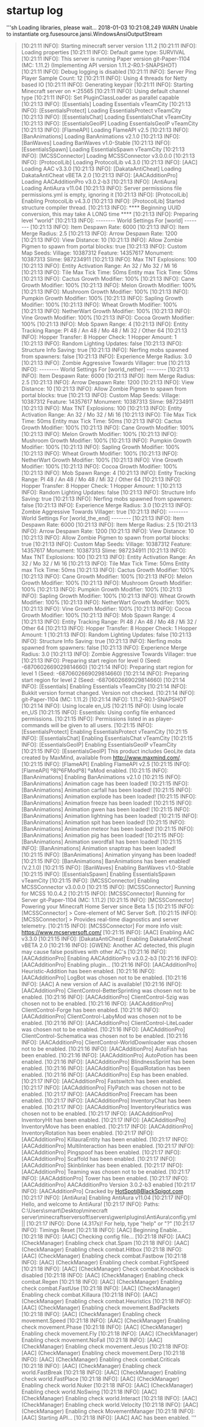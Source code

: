 # startup log

'''sh
Loading libraries, please wait...
2018-01-03 10:21:08,249 WARN Unable to instantiate org.fusesource.jansi.WindowsAnsiOutputStream
> [10:21:11 INFO]: Starting minecraft server version 1.11.2
[10:21:11 INFO]: Loading properties
[10:21:11 INFO]: Default game type: SURVIVAL
[10:21:11 INFO]: This server is running Paper version git-Paper-1104 (MC: 1.11.2) (Implementing API version 1.11.2-R0.1-SNAPSHOT)
[10:21:11 INFO]: Debug logging is disabled
[10:21:11 INFO]: Server Ping Player Sample Count: 12
[10:21:11 INFO]: Using 4 threads for Netty based IO
[10:21:11 INFO]: Generating keypair
[10:21:11 INFO]: Starting Minecraft server on *:25565
[10:21:11 INFO]: Using default channel type
[10:21:11 INFO]: Set PluginClassLoader as parallel capable
[10:21:13 INFO]: [Essentials] Loading Essentials vTeamCity
[10:21:13 INFO]: [EssentialsProtect] Loading EssentialsProtect vTeamCity
[10:21:13 INFO]: [EssentialsChat] Loading EssentialsChat vTeamCity
[10:21:13 INFO]: [EssentialsGeoIP] Loading EssentialsGeoIP vTeamCity
[10:21:13 INFO]: [FlameAPI] Loading FlameAPI v2.5
[10:21:13 INFO]: [BanAnimations] Loading BanAnimations v2.1.0
[10:21:13 INFO]: [BanWaves] Loading BanWaves v1.0-Stable
[10:21:13 INFO]: [EssentialsSpawn] Loading EssentialsSpawn vTeamCity
[10:21:13 INFO]: [MCSSConnector] Loading MCSSConnector v3.0.0.0
[10:21:13 INFO]: [ProtocolLib] Loading ProtocolLib v4.3.0
[10:21:13 INFO]: [AAC] Loading AAC v3.3.0
[10:21:13 INFO]: [DakataAntiCheat] Loading DakataAntiCheat vBETA 2.0
[10:21:13 INFO]: [AACAdditionPro] Loading AACAdditionPro v3.0.2-b3
[10:21:13 INFO]: [AntiAura] Loading AntiAura v11.04
[10:21:13 INFO]: Server permissions file permissions.yml is empty, ignoring it
[10:21:13 INFO]: [ProtocolLib] Enabling ProtocolLib v4.3.0
[10:21:13 INFO]: [ProtocolLib] Started structure compiler thread.
[10:21:13 INFO]: **** Beginning UUID conversion, this may take A LONG time ****
[10:21:13 INFO]: Preparing level "world"
[10:21:13 INFO]: -------- World Settings For [world] --------
[10:21:13 INFO]: Item Despawn Rate: 6000
[10:21:13 INFO]: Item Merge Radius: 2.5
[10:21:13 INFO]: Arrow Despawn Rate: 1200
[10:21:13 INFO]: View Distance: 10
[10:21:13 INFO]: Allow Zombie Pigmen to spawn from portal blocks: true
[10:21:13 INFO]: Custom Map Seeds:  Village: 10387312 Feature: 14357617 Monument: 10387313 Slime: 987234911
[10:21:13 INFO]: Max TNT Explosions: 100
[10:21:13 INFO]: Entity Activation Range: An 32 / Mo 32 / Mi 16
[10:21:13 INFO]: Tile Max Tick Time: 50ms Entity max Tick Time: 50ms
[10:21:13 INFO]: Cactus Growth Modifier: 100%
[10:21:13 INFO]: Cane Growth Modifier: 100%
[10:21:13 INFO]: Melon Growth Modifier: 100%
[10:21:13 INFO]: Mushroom Growth Modifier: 100%
[10:21:13 INFO]: Pumpkin Growth Modifier: 100%
[10:21:13 INFO]: Sapling Growth Modifier: 100%
[10:21:13 INFO]: Wheat Growth Modifier: 100%
[10:21:13 INFO]: NetherWart Growth Modifier: 100%
[10:21:13 INFO]: Vine Growth Modifier: 100%
[10:21:13 INFO]: Cocoa Growth Modifier: 100%
[10:21:13 INFO]: Mob Spawn Range: 4
[10:21:13 INFO]: Entity Tracking Range: Pl 48 / An 48 / Mo 48 / Mi 32 / Other 64
[10:21:13 INFO]: Hopper Transfer: 8 Hopper Check: 1 Hopper Amount: 1
[10:21:13 INFO]: Random Lighting Updates: false
[10:21:13 INFO]: Structure Info Saving: true
[10:21:13 INFO]: Nerfing mobs spawned from spawners: false
[10:21:13 INFO]: Experience Merge Radius: 3.0
[10:21:13 INFO]: Zombie Aggressive Towards Villager: true
[10:21:13 INFO]: -------- World Settings For [world_nether] --------
[10:21:13 INFO]: Item Despawn Rate: 6000
[10:21:13 INFO]: Item Merge Radius: 2.5
[10:21:13 INFO]: Arrow Despawn Rate: 1200
[10:21:13 INFO]: View Distance: 10
[10:21:13 INFO]: Allow Zombie Pigmen to spawn from portal blocks: true
[10:21:13 INFO]: Custom Map Seeds:  Village: 10387312 Feature: 14357617 Monument: 10387313 Slime: 987234911
[10:21:13 INFO]: Max TNT Explosions: 100
[10:21:13 INFO]: Entity Activation Range: An 32 / Mo 32 / Mi 16
[10:21:13 INFO]: Tile Max Tick Time: 50ms Entity max Tick Time: 50ms
[10:21:13 INFO]: Cactus Growth Modifier: 100%
[10:21:13 INFO]: Cane Growth Modifier: 100%
[10:21:13 INFO]: Melon Growth Modifier: 100%
[10:21:13 INFO]: Mushroom Growth Modifier: 100%
[10:21:13 INFO]: Pumpkin Growth Modifier: 100%
[10:21:13 INFO]: Sapling Growth Modifier: 100%
[10:21:13 INFO]: Wheat Growth Modifier: 100%
[10:21:13 INFO]: NetherWart Growth Modifier: 100%
[10:21:13 INFO]: Vine Growth Modifier: 100%
[10:21:13 INFO]: Cocoa Growth Modifier: 100%
[10:21:13 INFO]: Mob Spawn Range: 4
[10:21:13 INFO]: Entity Tracking Range: Pl 48 / An 48 / Mo 48 / Mi 32 / Other 64
[10:21:13 INFO]: Hopper Transfer: 8 Hopper Check: 1 Hopper Amount: 1
[10:21:13 INFO]: Random Lighting Updates: false
[10:21:13 INFO]: Structure Info Saving: true
[10:21:13 INFO]: Nerfing mobs spawned from spawners: false
[10:21:13 INFO]: Experience Merge Radius: 3.0
[10:21:13 INFO]: Zombie Aggressive Towards Villager: true
[10:21:13 INFO]: -------- World Settings For [world_the_end] --------
[10:21:13 INFO]: Item Despawn Rate: 6000
[10:21:13 INFO]: Item Merge Radius: 2.5
[10:21:13 INFO]: Arrow Despawn Rate: 1200
[10:21:13 INFO]: View Distance: 10
[10:21:13 INFO]: Allow Zombie Pigmen to spawn from portal blocks: true
[10:21:13 INFO]: Custom Map Seeds:  Village: 10387312 Feature: 14357617 Monument: 10387313 Slime: 987234911
[10:21:13 INFO]: Max TNT Explosions: 100
[10:21:13 INFO]: Entity Activation Range: An 32 / Mo 32 / Mi 16
[10:21:13 INFO]: Tile Max Tick Time: 50ms Entity max Tick Time: 50ms
[10:21:13 INFO]: Cactus Growth Modifier: 100%
[10:21:13 INFO]: Cane Growth Modifier: 100%
[10:21:13 INFO]: Melon Growth Modifier: 100%
[10:21:13 INFO]: Mushroom Growth Modifier: 100%
[10:21:13 INFO]: Pumpkin Growth Modifier: 100%
[10:21:13 INFO]: Sapling Growth Modifier: 100%
[10:21:13 INFO]: Wheat Growth Modifier: 100%
[10:21:13 INFO]: NetherWart Growth Modifier: 100%
[10:21:13 INFO]: Vine Growth Modifier: 100%
[10:21:13 INFO]: Cocoa Growth Modifier: 100%
[10:21:13 INFO]: Mob Spawn Range: 4
[10:21:13 INFO]: Entity Tracking Range: Pl 48 / An 48 / Mo 48 / Mi 32 / Other 64
[10:21:13 INFO]: Hopper Transfer: 8 Hopper Check: 1 Hopper Amount: 1
[10:21:13 INFO]: Random Lighting Updates: false
[10:21:13 INFO]: Structure Info Saving: true
[10:21:13 INFO]: Nerfing mobs spawned from spawners: false
[10:21:13 INFO]: Experience Merge Radius: 3.0
[10:21:13 INFO]: Zombie Aggressive Towards Villager: true
[10:21:13 INFO]: Preparing start region for level 0 (Seed: -6870602669029814660)
[10:21:14 INFO]: Preparing start region for level 1 (Seed: -6870602669029814660)
[10:21:14 INFO]: Preparing start region for level 2 (Seed: -6870602669029814660)
[10:21:14 INFO]: [Essentials] Enabling Essentials vTeamCity
[10:21:14 INFO]: Bukkit version format changed. Version not checked.
[10:21:14 INFO]: git-Paper-1104 (MC: 1.11.2)
[10:21:14 INFO]: 1.11.2-R0.1-SNAPSHOT
[10:21:14 INFO]: Using locale en_US
[10:21:15 INFO]: Using locale en_US
[10:21:15 INFO]: Essentials: Using config file enhanced permissions.
[10:21:15 INFO]: Permissions listed in as player-commands will be given to all users.
[10:21:15 INFO]: [EssentialsProtect] Enabling EssentialsProtect vTeamCity
[10:21:15 INFO]: [EssentialsChat] Enabling EssentialsChat vTeamCity
[10:21:15 INFO]: [EssentialsGeoIP] Enabling EssentialsGeoIP vTeamCity
[10:21:15 INFO]: [EssentialsGeoIP] This product includes GeoLite data created by MaxMind, available from http://www.maxmind.com/.
[10:21:15 INFO]: [FlameAPI] Enabling FlameAPI v2.5
[10:21:15 INFO]: [FlameAPI] º8[º6FModº8] ºaMod enabled.
[10:21:15 INFO]: [BanAnimations] Enabling BanAnimations v2.1.0
[10:21:15 INFO]: [BanAnimations] Animation cage has been loaded!
[10:21:15 INFO]: [BanAnimations] Animation carfall has been loaded!
[10:21:15 INFO]: [BanAnimations] Animation explode has been loaded!
[10:21:15 INFO]: [BanAnimations] Animation freeze has been loaded!
[10:21:15 INFO]: [BanAnimations] Animation gwen has been loaded!
[10:21:15 INFO]: [BanAnimations] Animation lightning has been loaded!
[10:21:15 INFO]: [BanAnimations] Animation spit has been loaded!
[10:21:15 INFO]: [BanAnimations] Animation meteor has been loaded!
[10:21:15 INFO]: [BanAnimations] Animation pig has been loaded!
[10:21:15 INFO]: [BanAnimations] Animation swordfall has been loaded!
[10:21:15 INFO]: [BanAnimations] Animation snaptrap has been loaded!
[10:21:15 INFO]: [BanAnimations] Animation yinyang has been loaded!
[10:21:15 INFO]: [BanAnimations] BanAnimations has been enabled! (V.2.1.0)
[10:21:15 INFO]: [BanWaves] Enabling BanWaves v1.0-Stable
[10:21:15 INFO]: [EssentialsSpawn] Enabling EssentialsSpawn vTeamCity
[10:21:15 INFO]: [MCSSConnector] Enabling MCSSConnector v3.0.0.0
[10:21:15 INFO]: [MCSSConnector] Running for MCSS 10.0.4.2
[10:21:15 INFO]: [MCSSConnector] Running for Server git-Paper-1104 (MC: 1.11.2)
[10:21:15 INFO]: [MCSSConnector] Powering your Minecraft Home Server since Beta 1.5
[10:21:15 INFO]: [MCSSConnector] > Core-element of MC Server Soft. 
[10:21:15 INFO]: [MCSSConnector] > Provides real-time diagnostics and server telemetry.
[10:21:15 INFO]: [MCSSConnector] For more info visit: https://www.mcserversoft.com/
[10:21:15 INFO]: [AAC] Enabling AAC v3.3.0
[10:21:15 INFO]: [DakataAntiCheat] Enabling DakataAntiCheat vBETA 2.0
[10:21:16 INFO]: [GWEN]: Another AC detected, this plugin may cause false positives with other AC's
[10:21:16 INFO]: [AACAdditionPro] Enabling AACAdditionPro v3.0.2-b3
[10:21:16 INFO]: [AACAdditionPro] Enabling plugin...
[10:21:16 INFO]: [AACAdditionPro] Heuristic-Addition has been enabled.
[10:21:16 INFO]: [AACAdditionPro] LogBot was chosen not to be enabled.
[10:21:16 INFO]: [AAC] A new version of AAC is available!
[10:21:16 INFO]: [AACAdditionPro] ClientControl-BetterSprinting was chosen not to be enabled.
[10:21:16 INFO]: [AACAdditionPro] ClientControl-5zig was chosen not to be enabled.
[10:21:16 INFO]: [AACAdditionPro] ClientControl-Forge has been enabled.
[10:21:16 INFO]: [AACAdditionPro] ClientControl-LabyMod was chosen not to be enabled.
[10:21:16 INFO]: [AACAdditionPro] ClientControl-LiteLoader was chosen not to be enabled.
[10:21:16 INFO]: [AACAdditionPro] ClientControl-Schematica was chosen not to be enabled.
[10:21:16 INFO]: [AACAdditionPro] ClientControl-WorldDownloader was chosen not to be enabled.
[10:21:16 INFO]: [AACAdditionPro] AutoFish has been enabled.
[10:21:16 INFO]: [AACAdditionPro] AutoPotion has been enabled.
[10:21:16 INFO]: [AACAdditionPro] BlindnessSprint has been enabled.
[10:21:16 INFO]: [AACAdditionPro] EqualRotation has been enabled.
[10:21:16 INFO]: [AACAdditionPro] Esp has been enabled.
[10:21:17 INFO]: [AACAdditionPro] Fastswitch has been enabled.
[10:21:17 INFO]: [AACAdditionPro] FlyPatch was chosen not to be enabled.
[10:21:17 INFO]: [AACAdditionPro] Freecam has been enabled.
[10:21:17 INFO]: [AACAdditionPro] InventoryChat has been enabled.
[10:21:17 INFO]: [AACAdditionPro] InventoryHeuristics was chosen not to be enabled.
[10:21:17 INFO]: [AACAdditionPro] InventoryHit has been enabled.
[10:21:17 INFO]: [AACAdditionPro] InventoryMove has been enabled.
[10:21:17 INFO]: [AACAdditionPro] InventoryRotation has been enabled.
[10:21:17 INFO]: [AACAdditionPro] KillauraEntity has been enabled.
[10:21:17 INFO]: [AACAdditionPro] MultiInteraction has been enabled.
[10:21:17 INFO]: [AACAdditionPro] Pingspoof has been enabled.
[10:21:17 INFO]: [AACAdditionPro] Scaffold has been enabled.
[10:21:17 INFO]: [AACAdditionPro] Skinblinker has been enabled.
[10:21:17 INFO]: [AACAdditionPro] Teaming was chosen not to be enabled.
[10:21:17 INFO]: [AACAdditionPro] Tower has been enabled.
[10:21:17 INFO]: [AACAdditionPro] AACAdditionPro Version 3.0.2-b3 enabled
[10:21:17 INFO]: [AACAdditionPro] Cracked by HotSpot@BlackSpigot.com
[10:21:17 INFO]: [AntiAura] Enabling AntiAura v11.04
[10:21:17 INFO]: Hello, and welcome to AntiAura!
[10:21:17 INFO]: Paths: C:\Users\smart\Desktop\minecraft server\minecraftserversoft\servers\gwen\plugins\AntiAura\config.yml || 
> [10:21:17 INFO]: Done (4.317s)! For help, type "help" or "?"
[10:21:17 INFO]: Timings Reset
[10:21:18 INFO]: [AAC] Beginning Enable...
[10:21:18 INFO]: [AAC] Checking config file...
[10:21:18 INFO]: [AAC] (CheckManager) Enabling check chat.Spam
[10:21:18 INFO]: [AAC] (CheckManager) Enabling check combat.Hitbox
[10:21:18 INFO]: [AAC] (CheckManager) Enabling check combat.Fastbow
[10:21:18 INFO]: [AAC] (CheckManager) Enabling check combat.FightSpeed
[10:21:18 INFO]: [AAC] (CheckManager) Check combat.Knockback is disabled
[10:21:18 INFO]: [AAC] (CheckManager) Enabling check combat.Regen
[10:21:18 INFO]: [AAC] (CheckManager) Enabling check combat.FastUse
[10:21:18 INFO]: [AAC] (CheckManager) Enabling check combat.Killaura
[10:21:18 INFO]: [AAC] (CheckManager) Enabling check combat.Heuristics
[10:21:18 INFO]: [AAC] (CheckManager) Enabling check movement.BadPackets
[10:21:18 INFO]: [AAC] (CheckManager) Enabling check movement.Speed
[10:21:18 INFO]: [AAC] (CheckManager) Enabling check movement.Phase
[10:21:18 INFO]: [AAC] (CheckManager) Enabling check movement.Fly
[10:21:18 INFO]: [AAC] (CheckManager) Enabling check movement.NoFall
[10:21:18 INFO]: [AAC] (CheckManager) Enabling check movement.Jesus
[10:21:18 INFO]: [AAC] (CheckManager) Enabling check movement.Derp
[10:21:18 INFO]: [AAC] (CheckManager) Enabling check combat.Criticals
[10:21:18 INFO]: [AAC] (CheckManager) Enabling check world.FastBreak
[10:21:18 INFO]: [AAC] (CheckManager) Enabling check world.FastPlace
[10:21:18 INFO]: [AAC] (CheckManager) Enabling check world.Nuker
[10:21:18 INFO]: [AAC] (CheckManager) Enabling check world.NoSwing
[10:21:18 INFO]: [AAC] (CheckManager) Enabling check world.Interact
[10:21:18 INFO]: [AAC] (CheckManager) Enabling check world.Velocity
[10:21:18 INFO]: [AAC] (CheckManager) Enabling check MovementManager
[10:21:18 INFO]: [AAC] Starting API...
[10:21:18 INFO]: [AAC] AAC has been enabled.
'''